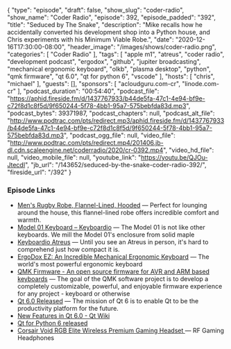 {
  "type": "episode",
  "draft": false,
  "show_slug": "coder-radio",
  "show_name": "Coder Radio",
  "episode": 392,
  "episode_padded": "392",
  "title": "Seduced by The Snake",
  "description": "Mike recalls how he accidentally converted his development shop into a Python house, and Chris experiments with his Minimum Viable Robe.",
  "date": "2020-12-16T17:30:00-08:00",
  "header_image": "/images/shows/coder-radio.png",
  "categories": [
    "Coder Radio"
  ],
  "tags": [
    "apple m1",
    "atreus",
    "coder radio",
    "development podcast",
    "ergodox",
    "github",
    "jupiter broadcasting",
    "mechanical ergonomic keyboard",
    "olkb",
    "plasma desktop",
    "python",
    "qmk firmware",
    "qt 6.0",
    "qt for python 6",
    "vscode"
  ],
  "hosts": [
    "chris",
    "michael"
  ],
  "guests": [],
  "sponsors": [
    "acloudguru.com-cr",
    "linode.com-cr"
  ],
  "podcast_duration": "00:54:40",
  "podcast_file": "https://aphid.fireside.fm/d/1437767933/b44de5fa-47c1-4e94-bf9e-c72f8d1c8f5d/9f650244-5f78-4bb1-95a7-575bebfda83d.mp3",
  "podcast_bytes": 39371987,
  "podcast_chapters": null,
  "podcast_alt_file": "http://www.podtrac.com/pts/redirect.mp3/aphid.fireside.fm/d/1437767933/b44de5fa-47c1-4e94-bf9e-c72f8d1c8f5d/9f650244-5f78-4bb1-95a7-575bebfda83d.mp3",
  "podcast_ogg_file": null,
  "video_file": "http://www.podtrac.com/pts/redirect.mp4/201406.jb-dl.cdn.scaleengine.net/coderradio/2020/cr-0392.mp4",
  "video_hd_file": null,
  "video_mobile_file": null,
  "youtube_link": "https://youtu.be/QJOu-JtecdI",
  "jb_url": "/143652/seduced-by-the-snake-coder-radio-392/",
  "fireside_url": "/392"
}


### Episode Links

  * [Men's Rugby Robe, Flannel-Lined, Hooded](https://www.llbean.com/llb/shop/120248 "Men's Rugby Robe, Flannel-Lined, Hooded") — Perfect for lounging around the house, this flannel-lined robe offers incredible comfort and warmth.
  * [Model 01 Keyboard – Keyboardio](https://shop.keyboard.io/products/model-01-keyboard?variant=30996744405065 "Model 01 Keyboard – Keyboardio") — The Model 01 is not like other keyboards. We mill the Model 01's enclosure from solid maple
  * [Keyboardio Atreus](https://shop.keyboard.io/products/keyboardio-atreus "Keyboardio Atreus") — Until you see an Atreus in person, it's hard to comprehend just how compact it is.
  * [ErgoDox EZ: An Incredible Mechanical Ergonomic Keyboard](https://ergodox-ez.com/ "ErgoDox EZ: An Incredible Mechanical Ergonomic Keyboard") — The world's most powerful ergonomic keyboard
  * [QMK Firmware - An open source firmware for AVR and ARM based keyboards](https://qmk.fm/ "QMK Firmware - An open source firmware for AVR and ARM based keyboards") — The goal of the QMK software project is to develop a completely customizable, powerful, and enjoyable firmware experience for any project - keyboard or otherwise
  * [Qt 6.0 Released](https://www.qt.io/blog/qt-6.0-released "Qt 6.0 Released") — The mission of Qt 6 is to enable Qt to be the productivity platform for the future. 
  * [New Features in Qt 6.0 - Qt Wiki](https://wiki.qt.io/New_Features_in_Qt_6.0 "New Features in Qt 6.0 - Qt Wiki")
  * [Qt for Python 6 released](https://www.qt.io/blog/qt-for-python-6-released "Qt for Python 6 released")
  * [Corsair Void RGB Elite Wireless Premium Gaming Headset ](https://www.amazon.com/Corsair-Wireless-Premium-Headset-Surround/dp/B07X8SJ8HM "Corsair Void RGB Elite Wireless Premium Gaming Headset ") — RF Gaming Headphones


